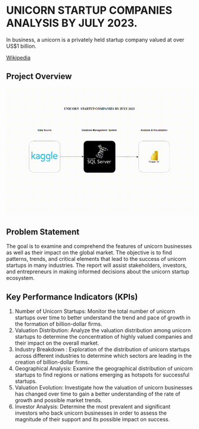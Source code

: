 # UNICORN STARTUP COMPANIES ANALYSIS BY JULY 2023.

In business, a unicorn is a privately held startup company valued at over US$1 billion. 

[Wikipedia](https://en.wikipedia.org/wiki/Unicorn_(finance))

## Project Overview

![Project Overview](Unicorn_startup_companies.gif)

## Problem Statement
The goal is to examine and comprehend the features of unicorn businesses as well as their impact on the global market. The objective is to find patterns, trends, and critical elements that lead to the success of unicorn startups in many industries. The report will assist stakeholders, investors, and entrepreneurs in making informed decisions about the unicorn startup ecosystem.

## Key Performance Indicators (KPIs)
1. Number of Unicorn Startups: Monitor the total number of unicorn startups over time to better understand the trend and pace of growth in the formation of billion-dollar firms.
2. Valuation Distribution: Analyze the valuation distribution among unicorn startups to determine the concentration of highly valued companies and their impact on the overall market.
3. Industry Breakdown : Exploration of the distribution of unicorn startups across different industries to determine which sectors are leading in the creation of billion-dollar firms.
4. Geographical Analysis: Examine the geographical distribution of unicorn startups to find regions or nations emerging as hotspots for successful startups.
5. Valuation Evolution: Investigate how the valuation of unicorn businesses has changed over time to gain a better understanding of the rate of growth and possible market trends.
6. Investor Analysis: Determine the most prevalent and significant investors who back unicorn businesses in order to assess the magnitude of their support and its possible impact on success.
